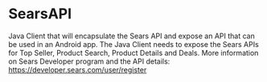 # SearsAPI

Java Client that will encapsulate the Sears API and expose an API that can be used in an Android app. The Java Client needs to expose the Sears APIs for Top Seller, Product Search, Product Details and Deals. More information on Sears Developer program and the API details: https://developer.sears.com/user/register
